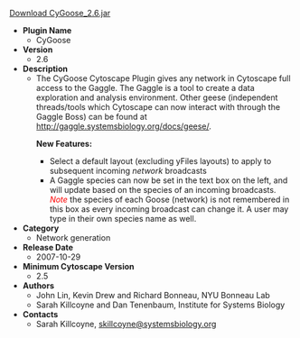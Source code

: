<a href="CyGoose_2.6.jar">Download CyGoose_2.6.jar</a>

* __Plugin Name__
  * CyGoose
* __Version__
  * 2.6
* __Description__
  * The CyGoose Cytoscape Plugin gives any network in Cytoscape full access to the Gaggle.  The Gaggle is a tool to create a data exploration and analysis environment. Other geese (independent threads/tools which Cytoscape can now interact with through the Gaggle Boss) can be found at <a href="http://gaggle.systemsbiology.org/docs/geese/">http://gaggle.systemsbiology.org/docs/geese/</a>.<p><b>New Features:</b><ul><li>Select a default layout (excluding yFiles layouts) to apply to subsequent incoming <i>network</i> broadcasts</li><li>A Gaggle species can now be set in the text box on the left, and will update based on the species of an incoming broadcasts.  <i><font color='red'>Note</font></i> the species of each Goose (network) is not remembered in this box as every incoming broadcast can change it.  A user may type in their own species name as well.</li></ul>
* __Category__
  * Network generation
* __Release Date__
  * 2007-10-29
* __Minimum Cytoscape Version__
  * 2.5
* __Authors__
  * John Lin, Kevin Drew and Richard Bonneau, NYU Bonneau Lab
  * Sarah Killcoyne and Dan Tenenbaum, Institute for Systems Biology
* __Contacts__
  * Sarah Killcoyne, skillcoyne@systemsbiology.org
